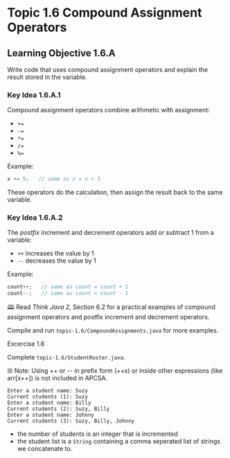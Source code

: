 # Topic 1.6 Compound Assignment Operators

## Learning Objective 1.6.A

Write code that uses compound assignment operators and explain the result stored in the variable.  

### Key Idea 1.6.A.1

Compound assignment operators combine arithmetic with assignment:  

* `+=`
* `-=`
* `*=`
* `/=`
* `%=`  

Example:  
```java
x += 5;   // same as x = x + 5
```

These operators do the calculation, then assign the result back to the same variable.

### Key Idea 1.6.A.2

The *postfix* increment and decrement operators add or subtract 1 from a variable:

* `++` increases the value by 1
* `--` decreases the value by 1

Example:

```java
count++;   // same as count = count + 1
count--;   // same as count = count - 1
```

🕮 Read *Think Java 2*, Section 6.2 for a practical examples of
compound assignment operators and postfix increment and decrement operators.

Compile and run `topic-1.6/CompoundAssignments.java` for more examples.

Excercise 1.6

Complete `topic-1.6/StudentRoster.java`.

☒ Note: Using ++ or -- in prefix form (++x) or inside other expressions (like arr[x++]) is not included in APCSA.

```
Enter a student name: Suzy
Current students (1): Suzy
Enter a student name: Billy
Current students (2): Suzy, Billy
Enter a student name: Johnny
Current students (3): Suzy, Billy, Johnny
```

* the number of students is an integer that is incremented
* the student list is a `String` containing a comma seperated list of strings we concatenate to.
